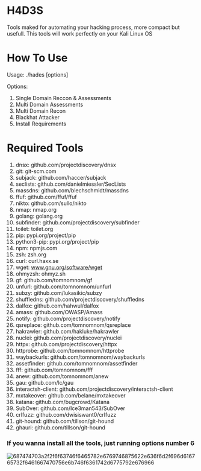 # H4D3S
Tools maked for automating your hacking process, more compact but usefull. This tools will work perfectly on your Kali Linux OS

# How To Use

Usage: ./hades [options]

Options:<br>
1. Single Domain Reccon & Assessments<br>
2. Multi Domain Assessments<br>
3. Multi Domain Recon<br>
4. Blackhat Attacker<br>
5. Install Requirements<br>

# Required Tools 
1. dnsx: github.com/projectdiscovery/dnsx <br>
2. git: git-scm.com<br>
3. subjack: github.com/haccer/subjack<br>
4. seclists: github.com/danielmiessler/SecLists<br>
5. massdns: github.com/blechschmidt/massdns<br>
6. ffuf: github.com/ffuf/ffuf<br>
7. nikto: github.com/sullo/nikto<br>
8. nmap: nmap.org<br>
9. golang: golang.org<br>
10. subfinder: github.com/projectdiscovery/subfinder<br>
11. toilet: toilet.org<br>
12. pip: pypi.org/project/pip<br>
13. python3-pip: pypi.org/project/pip<br>
14. npm: npmjs.com<br>
15. zsh: zsh.org<br>
16. curl: curl.haxx.se<br>
17. wget: www.gnu.org/software/wget<br>
18. ohmyzsh: ohmyz.sh<br>
19. gf: github.com/tomnomnom/gf<br>
20. unfurl: github.com/tomnomnom/unfurl<br>
21. subzy: github.com/lukasikic/subzy<br>
22. shuffledns: github.com/projectdiscovery/shuffledns<br>
23. dalfox: github.com/hahwul/dalfox<br>
24. amass: github.com/OWASP/Amass<br>
25. notify: github.com/projectdiscovery/notify<br>
26. qsreplace: github.com/tomnomnom/qsreplace<br>
27. hakrawler: github.com/hakluke/hakrawler<br>
28. nuclei: github.com/projectdiscovery/nuclei<br>
29. httpx: github.com/projectdiscovery/httpx<br>
30. httprobe: github.com/tomnomnom/httprobe<br>
31. waybackurls: github.com/tomnomnom/waybackurls<br>
32. assetfinder: github.com/tomnomnom/assetfinder<br>
33. fff: github.com/tomnomnom/fff<br>
34. anew: github.com/tomnomnom/anew<br>
35. gau: github.com/lc/gau<br>
36. interactsh-client: github.com/projectdiscovery/interactsh-client<br>
37. mxtakeover: github.com/belane/mxtakeover<br>
38. katana: github.com/bugcrowd/Katana<br>
39. SubOver: github.com/Ice3man543/SubOver<br>
40. crlfuzz: github.com/dwisiswant0/crlfuzz<br>
41. git-hound: github.com/tillson/git-hound<br>
42. ghauri: github.com/tillson/git-hound<br>

### If you wanna install all the tools, just running options number 6

![687474703a2f2f6f63746f6465782e6769746875622e636f6d2f696d616765732f6461667470756e6b746f6361742d6775792e676966](https://github.com/joelindra/H4D3S/assets/44172898/3e6c90b7-81be-458f-99f9-0f4c62dfd587)
